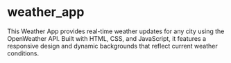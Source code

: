 # weather_app
This Weather App provides real-time weather updates for any city using the OpenWeather API. Built with HTML, CSS, and JavaScript, it features a responsive design and dynamic backgrounds that reflect current weather conditions.

